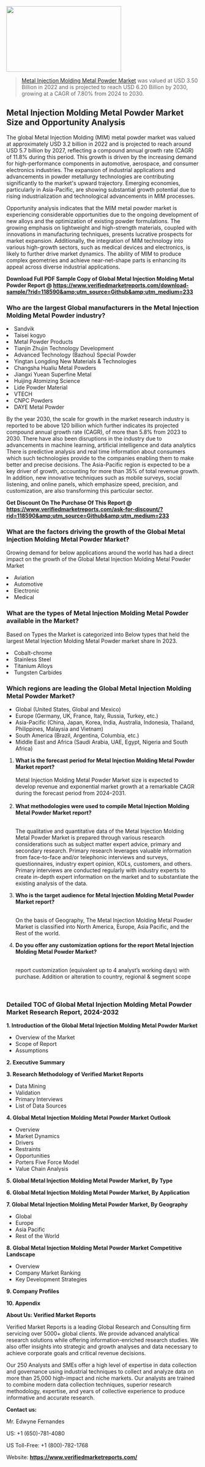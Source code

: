 <img src="https://ffe5etoiles.com/wp-content/uploads/2024/12/MST1-300x171.png" alt="" width="300" height="171" class="alignnone size-medium wp-image-20088" /><blockquote><p><p><a href="https://www.verifiedmarketreports.com/download-sample/?rid=118590&utm_source=Github&utm_medium=233" target="_blank">Metal Injection Molding Metal Powder Market</a> was valued at USD 3.50 Billion in 2022 and is projected to reach USD 6.20 Billion by 2030, growing at a CAGR of 7.80% from 2024 to 2030.</p></blockquote><p><h2>Metal Injection Molding Metal Powder Market Size and Opportunity Analysis</h2><p>The global Metal Injection Molding (MIM) metal powder market was valued at approximately USD 3.2 billion in 2022 and is projected to reach around USD 5.7 billion by 2027, reflecting a compound annual growth rate (CAGR) of 11.8% during this period. This growth is driven by the increasing demand for high-performance components in automotive, aerospace, and consumer electronics industries. The expansion of industrial applications and advancements in powder metallurgy technologies are contributing significantly to the market's upward trajectory. Emerging economies, particularly in Asia-Pacific, are showing substantial growth potential due to rising industrialization and technological advancements in MIM processes.</p><p>Opportunity analysis indicates that the MIM metal powder market is experiencing considerable opportunities due to the ongoing development of new alloys and the optimization of existing powder formulations. The growing emphasis on lightweight and high-strength materials, coupled with innovations in manufacturing techniques, presents lucrative prospects for market expansion. Additionally, the integration of MIM technology into various high-growth sectors, such as medical devices and electronics, is likely to further drive market dynamics. The ability of MIM to produce complex geometries and achieve near-net-shape parts is enhancing its appeal across diverse industrial applications.</p></p><p class=""><strong>Download Full PDF Sample Copy of Global Metal Injection Molding Metal Powder Report @ <a href="https://www.verifiedmarketreports.com/download-sample/?rid=118590&amp;utm_source=Github&amp;utm_medium=233" target="_blank">https://www.verifiedmarketreports.com/download-sample/?rid=118590&amp;utm_source=Github&amp;utm_medium=233</a></strong></p><h3 id="" class="">Who are the largest Global manufacturers in the Metal Injection Molding Metal Powder industry?</h3><p><li>Sandvik</li><li> Taisei kogyo</li><li> Metal Powder Products</li><li> Tianjin Zhujin Technology Development</li><li> Advanced Technology (Bazhou) Special Powder</li><li> Yingtan Longding New Materials & Technologies</li><li> Changsha Hualiu Metal Powders</li><li> Jiangxi Yuean Superfine Metal</li><li> Huijing Atomizing Science</li><li> Lide Powder Material</li><li> VTECH</li><li> CNPC Powders</li><li> DAYE Metal Powder</li></p><div class=""><div class="" dir="" data-message-author-role="" data-message-id="" data-message-model-slug=""><div class=""><div class=""><div class=""><div class="" dir="" data-message-author-role="" data-message-id="" data-message-model-slug=""><div class=""><div class=""><p>By the year 2030, the scale for growth in the market research industry is reported to be above 120 billion which further indicates its projected compound annual growth rate (CAGR), of more than 5.8% from 2023 to 2030. There have also been disruptions in the industry due to advancements in machine learning, artificial intelligence and data analytics There is predictive analysis and real time information about consumers which such technologies provide to the companies enabling them to make better and precise decisions. The Asia-Pacific region is expected to be a key driver of growth, accounting for more than 35% of total revenue growth. In addition, new innovative techniques such as mobile surveys, social listening, and online panels, which emphasize speed, precision, and customization, are also transforming this particular sector.</p><p><strong>Get Discount On The Purchase Of This Report @&nbsp; <a href="https://www.verifiedmarketreports.com/ask-for-discount/?rid=118590&amp;utm_source=Github&amp;utm_medium=233" target="_blank">https://www.verifiedmarketreports.com/ask-for-discount/?rid=118590&amp;utm_source=Github&amp;utm_medium=233</a></strong></p></div></div></div></div></div></div></div></div><h3 id="" class="">What are the factors driving the growth of the Global Metal Injection Molding Metal Powder Market?</h3><p id="" class="">Growing demand for below applications around the world has had a direct impact on the growth of the Global Metal Injection Molding Metal Powder Market</p><p id="" class=""><li>Aviation</li><li> Automotive</li><li> Electronic</li><li> Medical</li></p><h3 id="" class="">What are the types of Metal Injection Molding Metal Powder available in the Market?</h3><p id="" class="">Based on Types the Market is categorized into Below types that held the largest Metal Injection Molding Metal Powder market share In 2023.</p><p id="" class=""><li>Cobalt-chrome</li><li> Stainless Steel</li><li> Titanium Alloys</li><li> Tungsten Carbides</li></p><h3 id="" class="">Which regions are leading the Global Metal Injection Molding Metal Powder Market?</h3><ul><li>Global (United States, Global and Mexico)</li><li>Europe (Germany, UK, France, Italy, Russia, Turkey, etc.)</li><li>Asia-Pacific (China, Japan, Korea, India, Australia, Indonesia, Thailand, Philippines, Malaysia and Vietnam)</li><li>South America (Brazil, Argentina, Columbia, etc.)</li><li>Middle East and Africa (Saudi Arabia, UAE, Egypt, Nigeria and South Africa)</li></ul><p><ol><li><strong>What is the forecast period for Metal Injection Molding Metal Powder Market report?<br /></strong><br /><span data-sheets-root="1" data-sheets-value="{&quot;1&quot;:2,&quot;2&quot;:&quot;XXXX size is expected to develop revenue and exponential market growth at a remarkable CAGR during the forecast period from 2024&ndash;2030.&quot;}" data-sheets-userformat="{&quot;2&quot;:12674,&quot;4&quot;:{&quot;1&quot;:2,&quot;2&quot;:16776960},&quot;10&quot;:2,&quot;11&quot;:0,&quot;15&quot;:&quot;Arial&quot;,&quot;16&quot;:12}">Metal Injection Molding Metal Powder Market size is expected to develop revenue and exponential market growth at a remarkable CAGR during the forecast period from 2024&ndash;2031.</span><br /><br /></li><li><strong>What methodologies were used to compile Metal Injection Molding Metal Powder Market report?<br /><br /></strong><p>The qualitative and quantitative data of the&nbsp;Metal Injection Molding Metal Powder Market is prepared through various research considerations such as subject matter expert advice, primary and secondary research. Primary research leverages valuable information from face-to-face and/or telephonic interviews and surveys, questionnaires, industry expert opinion, KOLs, customers, and others. Primary interviews are conducted regularly with industry experts to create in-depth expert information on the market and to substantiate the existing analysis of the data.&nbsp;</p></li><li><strong>Who is the target audience for Metal Injection Molding Metal Powder Market report?<br /><br /></strong><p>On the basis of Geography, The&nbsp;Metal Injection Molding Metal Powder Market is classified into North America, Europe, Asia Pacific, and the Rest of the world.</p></li><li><strong>Do you offer any customization options for the report Metal Injection Molding Metal Powder Market?<br /><br /></strong><p>report customization (equivalent up to 4 analyst&rsquo;s working days) with purchase. Addition or alteration to country, regional &amp; segment scope</p><p>&nbsp;</p></li></ol></p><h3 id="" class="">Detailed TOC of Global Metal Injection Molding Metal Powder Market Research Report, 2024-2032</h3><p id="" class=""><strong>1. Introduction of the Global Metal Injection Molding Metal Powder Market</strong></p><ul><li>Overview of the Market</li><li>Scope of Report</li><li>Assumptions</li></ul><p id="" class=""><strong>2. Executive Summary</strong></p><p id="" class=""><strong>3. Research Methodology of&nbsp;Verified Market Reports</strong></p><ul><li>Data Mining</li><li>Validation</li><li>Primary Interviews</li><li>List of Data Sources</li></ul><p id="" class=""><strong>4. Global Metal Injection Molding Metal Powder Market Outlook</strong></p><ul><li>Overview</li><li>Market Dynamics</li><li>Drivers</li><li>Restraints</li><li>Opportunities</li><li>Porters Five Force Model</li><li>Value Chain Analysis</li></ul><p id="" class=""><strong>5. Global Metal Injection Molding Metal Powder Market, By&nbsp;Type</strong></p><p id="" class=""><strong>6. Global Metal Injection Molding Metal Powder Market, By Application</strong></p><p id="" class=""><strong>7. Global Metal Injection Molding Metal Powder Market, By Geography</strong></p><ul><li>Global</li><li>Europe</li><li>Asia Pacific</li><li>Rest of the World</li></ul><p id="" class=""><strong>8. Global Metal Injection Molding Metal Powder Market Competitive Landscape</strong></p><ul><li>Overview</li><li>Company Market Ranking</li><li>Key Development Strategies</li></ul><p id="" class=""><strong>9. Company Profiles</strong></p><p id="" class=""><strong>10. Appendix</strong></p><p id="" class=""><strong>About Us: Verified Market Reports</strong></p><p id="" class="">Verified Market Reports is a leading Global Research and Consulting firm servicing over 5000+ global clients. We provide advanced analytical research solutions while offering information-enriched research studies. We also offer insights into strategic and growth analyses and data necessary to achieve corporate goals and critical revenue decisions.</p><p id="" class="">Our 250 Analysts and SMEs offer a high level of expertise in data collection and governance using industrial techniques to collect and analyze data on more than 25,000 high-impact and niche markets. Our analysts are trained to combine modern data collection techniques, superior research methodology, expertise, and years of collective experience to produce informative and accurate research.</p><p id="" class=""><strong>Contact us:</strong></p><p id="" class="">Mr. Edwyne Fernandes</p><p id="" class="">US: +1 (650)-781-4080</p><p id="" class="">US Toll-Free: +1 (800)-782-1768</p><p id="" class="">Website: <a target="" data-test-app-aware-link=""><strong>https://www.verifiedmarketreports.com/</strong></a></p>
